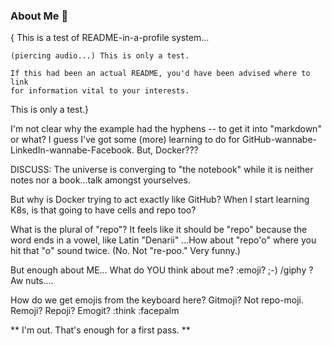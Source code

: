 ### About Me 👋
{
This is a test of README-in-a-profile system... 

    (piercing audio...) This is only a test.

    If this had been an actual README, you'd have been advised where to link
    for information vital to your interests. 

This is only a test.}

I'm not clear why the example had the hyphens -- to get it into "markdown" or what?
I guess I've got some (more) learning to do for GitHub-wannabe-LinkedIn-wannabe-Facebook.
But, Docker???

DISCUSS: The universe is converging to "the notebook" while it is neither notes nor a book...talk amongst yourselves.

But why is Docker trying to act exactly like GitHub? When I start learning K8s, is that going to have cells and repo too?

What is the plural of "repo"? It feels like it should be "repo" because the word ends in a vowel, 
like Latin "Denarii" ...How about "repo'o" where you hit that "o" sound twice. (No. Not "re-poo." Very funny.)

But enough about ME... What do YOU think about me? :emoji? ;-) /giphy ? Aw nuts....

How do we get emojis from the keyboard here? Gitmoji? Not repo-moji. Remoji? Repoji? Emogit? :think :facepalm

** I'm out. That's enough for a first pass. **
